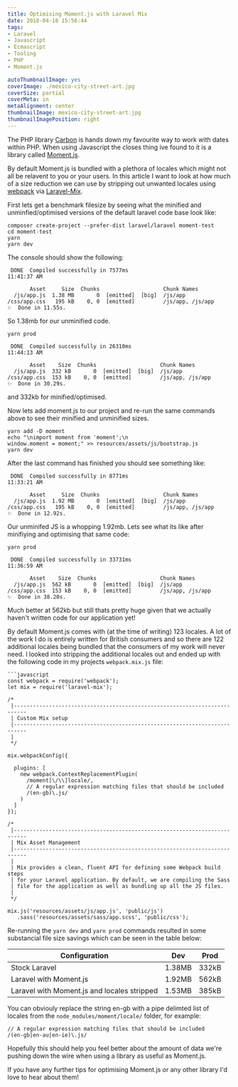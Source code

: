 ```yaml
---
title: Optimising Moment.js with Laravel Mix
date: 2018-04-18 15:56:44
tags:
- Laravel
- Javascript
- Ecmascript
- Tooling
- PHP
- Moment.js

autoThumbnailImage: yes
coverImage: ./mexico-city-street-art.jpg
coverSize: partial
coverMeta: in
metaAlignment: center
thumbnailImage: mexico-city-street-art.jpg
thumbnailImagePosition: right
---
```


The PHP library [Carbon](https://carbon.nesbot.com/docs/) is hands down my favourite way to work with dates within PHP. 
When using Javascript the closes thing ive found to it is a library called [Moment.js](https://momentjs.com).

By default Moment.js is bundled with a plethora of locales which might not all be relavent to you or your users. In this article I want to look at how much of a size reduction we can use by stripping out unwanted locales using [webpack](https://webpack.js.org) via [Laravel-Mix](https://github.com/JeffreyWay/laravel-mix/tree/master/docs#readme).

<!-- more -->

First lets get a benchmark filesize by seeing what the minified and unminfied/optimised versions of the default laravel code base look like:

```
composer create-project --prefer-dist laravel/laravel moment-test
cd moment-test
yarn
yarn dev
```

The console should show the following:

```
 DONE  Compiled successfully in 7577ms                                                                          11:41:37 AM

       Asset     Size  Chunks                    Chunk Names
  /js/app.js  1.38 MB       0  [emitted]  [big]  /js/app
/css/app.css   195 kB    0, 0  [emitted]         /js/app, /js/app
✨  Done in 11.55s.
```

So 1.38mb for our unminified code.

```
yarn prod

 DONE  Compiled successfully in 26310ms                                                                         11:44:13 AM

       Asset    Size  Chunks                    Chunk Names
  /js/app.js  332 kB       0  [emitted]  [big]  /js/app
/css/app.css  153 kB    0, 0  [emitted]         /js/app, /js/app
✨  Done in 30.29s.

```

and 332kb for minified/optimised.

Now lets add moment.js to our project and re-run the same commands above to see their minified and unminified sizes.

```
yarn add -D moment
echo "\nimport moment from 'moment';\n
window.moment = moment;" >> resources/assets/js/bootstrap.js
yarn dev
```

After the last command has finished you should see something like:
```
 DONE  Compiled successfully in 8771ms                                                                                                11:33:21 AM

       Asset     Size  Chunks                    Chunk Names
  /js/app.js  1.92 MB       0  [emitted]  [big]  /js/app
/css/app.css   195 kB    0, 0  [emitted]         /js/app, /js/app
✨  Done in 12.92s.
```

Our unminifed JS is a whopping 1.92mb.
Lets see what its like after minifiying and optimising that same code:

```
yarn prod

 DONE  Compiled successfully in 33731ms                                                                         11:36:59 AM

       Asset    Size  Chunks                    Chunk Names
  /js/app.js  562 kB       0  [emitted]  [big]  /js/app
/css/app.css  153 kB    0, 0  [emitted]         /js/app, /js/app
✨  Done in 38.20s.

```

Much better at 562kb but still thats pretty huge given that we actually haven't written code for our application yet!

By default Moment.js comes with (at the time of writing) 123 locales. A lot of the work I do is entirely written for British consumers and so there are 122 additional locales being bundled that the consumers of my work will never need. I looked into stripping the additional locales out and ended up with the following code in my projects `webpack.mix.js` file:

```
```javascript
const webpack = require('webpack');
let mix = require('laravel-mix');

/*
 |--------------------------------------------------------------------------
 | Custom Mix setup
 |--------------------------------------------------------------------------
 |
 */

mix.webpackConfig({

  plugins: [
    new webpack.ContextReplacementPlugin(
      /moment[\/\\]locale/,
      // A regular expression matching files that should be included
      /(en-gb)\.js/
    )
  ]
});

/*
 |--------------------------------------------------------------------------
 | Mix Asset Management
 |--------------------------------------------------------------------------
 |
 | Mix provides a clean, fluent API for defining some Webpack build steps
 | for your Laravel application. By default, we are compiling the Sass
 | file for the application as well as bundling up all the JS files.
 |
 */

mix.js('resources/assets/js/app.js', 'public/js')
   .sass('resources/assets/sass/app.scss', 'public/css');
```

Re-running the `yarn dev` and `yarn prod` commands resulted in some substancial file size savings which can be seen in the table below:

| Configuration                               | Dev    | Prod  |
| ------------------------------------------- |:------:|:-----:|
| Stock Laravel                               | 1.38MB | 332kB | 
| Laravel with Moment.js                      | 1.92MB | 562kB |
| Laravel with Moment.js and locales stripped | 1.53MB | 385kB |
 
You can obviouly replace the string en-gb with a pipe delimted list of locales from the `node_modules/moment/locale/` folder, for example:

```
// A regular expression matching files that should be included
/(en-gb|en-au|en-ie)\.js/
```

Hopefully this should help you feel better about the amount of data we're pushing down the wire when using a library as useful as Moment.js.

If you have any further tips for optimising Moment.js or any other library I'd love to hear about them!